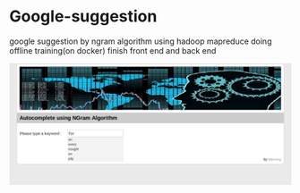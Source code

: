 # Google-suggestion
google suggestion by ngram algorithm
using hadoop mapreduce doing offline training(on docker)
finish front end and back end

![image](http://github.com/zhedoubushishi/Google-suggestion/raw/master/1.png)
